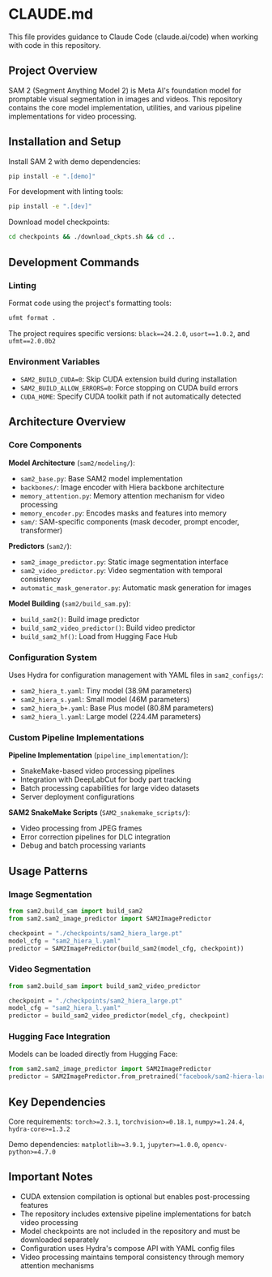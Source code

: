 # CLAUDE.md

This file provides guidance to Claude Code (claude.ai/code) when working with code in this repository.

## Project Overview

SAM 2 (Segment Anything Model 2) is Meta AI's foundation model for promptable visual segmentation in images and videos. This repository contains the core model implementation, utilities, and various pipeline implementations for video processing.

## Installation and Setup

Install SAM 2 with demo dependencies:
```bash
pip install -e ".[demo]"
```

For development with linting tools:
```bash
pip install -e ".[dev]"
```

Download model checkpoints:
```bash
cd checkpoints && ./download_ckpts.sh && cd ..
```

## Development Commands

### Linting
Format code using the project's formatting tools:
```bash
ufmt format .
```

The project requires specific versions: `black==24.2.0`, `usort==1.0.2`, and `ufmt==2.0.0b2`

### Environment Variables
- `SAM2_BUILD_CUDA=0`: Skip CUDA extension build during installation
- `SAM2_BUILD_ALLOW_ERRORS=0`: Force stopping on CUDA build errors
- `CUDA_HOME`: Specify CUDA toolkit path if not automatically detected

## Architecture Overview

### Core Components

**Model Architecture** (`sam2/modeling/`):
- `sam2_base.py`: Base SAM2 model implementation
- `backbones/`: Image encoder with Hiera backbone architecture
- `memory_attention.py`: Memory attention mechanism for video processing
- `memory_encoder.py`: Encodes masks and features into memory
- `sam/`: SAM-specific components (mask decoder, prompt encoder, transformer)

**Predictors** (`sam2/`):
- `sam2_image_predictor.py`: Static image segmentation interface
- `sam2_video_predictor.py`: Video segmentation with temporal consistency
- `automatic_mask_generator.py`: Automatic mask generation for images

**Model Building** (`sam2/build_sam.py`):
- `build_sam2()`: Build image predictor
- `build_sam2_video_predictor()`: Build video predictor
- `build_sam2_hf()`: Load from Hugging Face Hub

### Configuration System

Uses Hydra for configuration management with YAML files in `sam2_configs/`:
- `sam2_hiera_t.yaml`: Tiny model (38.9M parameters)
- `sam2_hiera_s.yaml`: Small model (46M parameters)  
- `sam2_hiera_b+.yaml`: Base Plus model (80.8M parameters)
- `sam2_hiera_l.yaml`: Large model (224.4M parameters)

### Custom Pipeline Implementations

**Pipeline Implementation** (`pipeline_implementation/`):
- SnakeMake-based video processing pipelines
- Integration with DeepLabCut for body part tracking
- Batch processing capabilities for large video datasets
- Server deployment configurations

**SAM2 SnakeMake Scripts** (`SAM2_snakemake_scripts/`):
- Video processing from JPEG frames
- Error correction pipelines for DLC integration
- Debug and batch processing variants

## Usage Patterns

### Image Segmentation
```python
from sam2.build_sam import build_sam2
from sam2.sam2_image_predictor import SAM2ImagePredictor

checkpoint = "./checkpoints/sam2_hiera_large.pt"
model_cfg = "sam2_hiera_l.yaml"
predictor = SAM2ImagePredictor(build_sam2(model_cfg, checkpoint))
```

### Video Segmentation
```python
from sam2.build_sam import build_sam2_video_predictor

checkpoint = "./checkpoints/sam2_hiera_large.pt"
model_cfg = "sam2_hiera_l.yaml"
predictor = build_sam2_video_predictor(model_cfg, checkpoint)
```

### Hugging Face Integration
Models can be loaded directly from Hugging Face:
```python
from sam2.sam2_image_predictor import SAM2ImagePredictor
predictor = SAM2ImagePredictor.from_pretrained("facebook/sam2-hiera-large")
```

## Key Dependencies

Core requirements: `torch>=2.3.1`, `torchvision>=0.18.1`, `numpy>=1.24.4`, `hydra-core>=1.3.2`

Demo dependencies: `matplotlib>=3.9.1`, `jupyter>=1.0.0`, `opencv-python>=4.7.0`

## Important Notes

- CUDA extension compilation is optional but enables post-processing features
- The repository includes extensive pipeline implementations for batch video processing
- Model checkpoints are not included in the repository and must be downloaded separately
- Configuration uses Hydra's compose API with YAML config files
- Video processing maintains temporal consistency through memory attention mechanisms
